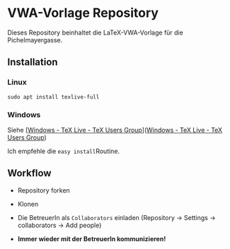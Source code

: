 # VWA-Vorlage Repository

Dieses Repository beinhaltet die LaTeX-VWA-Vorlage für die Pichelmayergasse.

## Installation

### Linux

`sudo apt install texlive-full`

### Windows

Siehe [[Windows - TeX Live - TeX Users Group](https://tug.org/texlive/windows.html)]([Windows - TeX Live - TeX Users Group](https://tug.org/texlive/windows.html)) 

Ich empfehle die `easy install`Routine.

## Workflow

* Repository forken

* Klonen

* Die BetreuerIn als `Collaborators` einladen (Repository &rarr; Settings &rarr; collaborators &rarr; Add people)

* **Immer wieder mit der BetreuerIn kommunizieren!**
